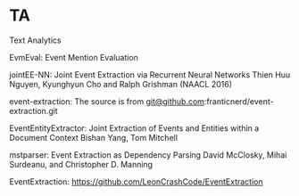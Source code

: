 # TA
Text Analytics

EvmEval:
Event Mention Evaluation

jointEE-NN:
Joint Event Extraction via Recurrent Neural Networks
Thien Huu Nguyen, Kyunghyun Cho and Ralph Grishman (NAACL 2016)

event-extraction:
The source is from git@github.com:franticnerd/event-extraction.git

EventEntityExtractor:
Joint Extraction of Events and Entities within a Document Context
Bishan Yang, Tom Mitchell

mstparser:
Event Extraction as Dependency Parsing
David McClosky, Mihai Surdeanu, and Christopher D. Manning

EventExtraction:
https://github.com/LeonCrashCode/EventExtraction

